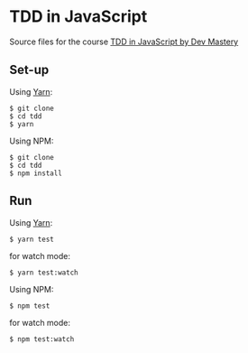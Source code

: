 # TDD in JavaScript
Source files for the course [TDD in JavaScript by Dev Mastery][7c368f77]

  [7c368f77]: https://tddinjs.com "TDD in JavaScript by Dev Mastery"

## Set-up
Using [Yarn][039e9176]:

  [039e9176]: https://yarnpkg.com "Yarn"

    $ git clone
    $ cd tdd
    $ yarn

Using NPM:

    $ git clone
    $ cd tdd
    $ npm install

## Run

Using [Yarn][039e9176]:

    $ yarn test

for watch mode:

    $ yarn test:watch

Using NPM:

    $ npm test

for watch mode:

    $ npm test:watch
